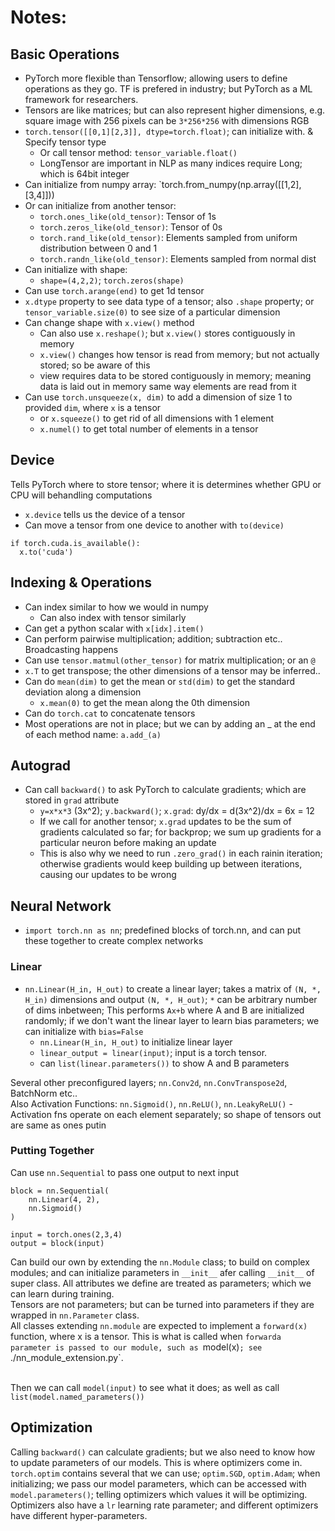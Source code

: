 # Notes:

## Basic Operations
-  PyTorch more flexible than Tensorflow; allowing users to define operations as they go. TF is prefered in industry; but PyTorch as a ML framework for researchers.
-  Tensors are like matrices; but can also represent higher dimensions, e.g. square image with 256 pixels can be `3*256*256` with dimensions RGB
-  `torch.tensor([[0,1][2,3]], dtype=torch.float)`; can initialize with. & Specify tensor type
    -  Or call tensor method: `tensor_variable.float()`
    -  LongTensor are important in NLP as many indices require Long; which is 64bit integer
-  Can initialize from numpy array: `torch.from_numpy(np.array([[1,2],[3,4]]))
-  Or can initialize from another tensor:
    -  `torch.ones_like(old_tensor)`: Tensor of 1s
    -  `torch.zeros_like(old_tensor)`: Tensor of 0s
    -  `torch.rand_like(old_tensor)`: Elements sampled from uniform distribution between 0 and 1
    -  `torch.randn_like(old_tensor)`: Elements sampled from normal dist
-  Can initialize with shape:
    -  `shape=(4,2,2)`; `torch.zeros(shape)`
-  Can use `torch.arange(end)` to get 1d tensor
-  `x.dtype` property to see data type of a tensor; also `.shape` property; or `tensor_variable.size(0)` to see size of a particular dimension
-  Can change shape with `x.view()` method
    -  Can also use `x.reshape()`; but `x.view()` stores contiguously in memory
    -  `x.view()` changes how tensor is read from memory; but not actually stored; so be aware of this
    -  view requires data to be stored contiguously in memory; meaning data is laid out in memory same way elements are read from it
-  Can use `torch.unsqueeze(x, dim)` to add a dimension of size 1 to provided `dim`, where `x` is a tensor
    -  or `x.squeeze()` to get rid of all dimensions with 1 element
    -  `x.numel()` to get total number of elements in a tensor

## Device
Tells PyTorch where to store tensor; where it is determines whether GPU or CPU will behandling computations
-  `x.device` tells us the device of a tensor
-  Can move a tensor from one device to another with `to(device)`

```
if torch.cuda.is_available():
  x.to('cuda') 
```

## Indexing & Operations
-  Can index similar to how we would in numpy
    -  Can also index with tensor similarly
-  Can get a python scalar with `x[idx].item()`
-  Can perform pairwise multiplication; addition; subtraction etc.. Broadcasting happens
-  Can use `tensor.matmul(other_tensor)` for matrix multiplication; or an `@`
-  `x.T` to get transpose; the other dimensions of a tensor may be inferred..
-  Can do `mean(dim)` to get the mean or `std(dim)` to get the standard deviation along a dimension
    -  `x.mean(0)` to get the mean along the 0th dimension
-  Can do `torch.cat` to concatenate tensors
-  Most operations are not in place; but we can by adding an _ at the end of each method name: `a.add_(a)`

## Autograd
-  Can call `backward()` to ask PyTorch to calculate gradients; which are stored in `grad` attribute
    -  `y=x*x*3` (3x^2); `y.backward()`; `x.grad`: dy/dx = d(3x^2)/dx = 6x = 12
    -  If we call for another tensor; `x.grad` updates to be the sum of gradients calculated so far; for backprop; we sum up gradients for a particular neuron before making an update
    -  This is also why we need to run `.zero_grad()` in each rainin iteration; otherwise gradients would keep building up between iterations, causing our updates to be wrong

## Neural Network
-  `import torch.nn as nn`; predefined blocks of torch.nn, and can put these together to create complex networks
### Linear
-  `nn.Linear(H_in, H_out)` to create a linear layer; takes a matrix of `(N, *, H_in)` dimensions and output `(N, *, H_out)`; `*` can be arbitrary number of dims inbetween;
This performs `Ax+b` where A and B are initialized randomly; if we don't want the linear layer to learn bias parameters; we can initialize with `bias=False`
    -  `nn.Linear(H_in, H_out)` to initialize linear layer
    -  `linear_output = linear(input)`; input is a torch tensor. 
    -  can `list(linear.parameters())` to show A and B parameters

Several other preconfigured layers; `nn.Conv2d`, `nn.ConvTranspose2d`, BatchNorm etc.. <br>
Also Activation Functions: `nn.Sigmoid()`, `nn.ReLU()`, `nn.LeakyReLU()`
    -  Activation fns operate on each element separately; so shape of tensors out are same as ones putin

### Putting Together
Can use `nn.Sequential` to pass one output to next input
```
block = nn.Sequential(
    nn.Linear(4, 2),
    nn.Sigmoid()
)

input = torch.ones(2,3,4)
output = block(input)
```

Can build our own by extending the `nn.Module` class; to build on complex modules; and can initialize 
parameters in `__init__` afer calling `__init__` of super class. All attributes we define are treated as parameters; which 
we can learn during training. <br>
Tensors are not parameters; but can be turned into parameters if they are wrapped in `nn.Parameter` class. <br>
All classes extending `nn.module` are expected to implement a `forward(x)` function, where x is a tensor. This is what is called when `forwarda parameter is
passed to our module, such as `model(x)`; see `./nn_module_extension.py`. <br><br>

Then we can call `model(input)` to see what it does; as well as call `list(model.named_parameters())`

## Optimization
Calling `backward()` can calculate gradients; but we also need to know how to update parameters of our models. This is where
optimizers come in. `torch.optim` contains several that we can use; `optim.SGD`, `optim.Adam`; when initializing; we pass
our model parameters, which can be accessed with `model.parameters()`; telling optimizers which values it will be optimizing. <br>
Optimizers also have a `lr` learning rate parameter; and different optimizers have different hyper-parameters.